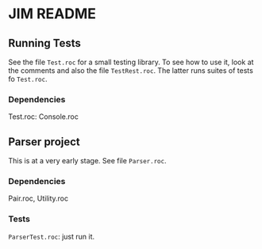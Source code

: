 # JIM README

## Running Tests

See the file `Test.roc` for a small testing library.  To see how to use it, look
at the comments and also the file `TestRest.roc`.  The latter runs suites
of tests fo `Test.roc`.

### Dependencies

Test.roc: Console.roc

## Parser project

This is at a very early stage.  See file `Parser.roc`.

### Dependencies

Pair.roc, Utility.roc

### Tests

`ParserTest.roc`: just run it.

